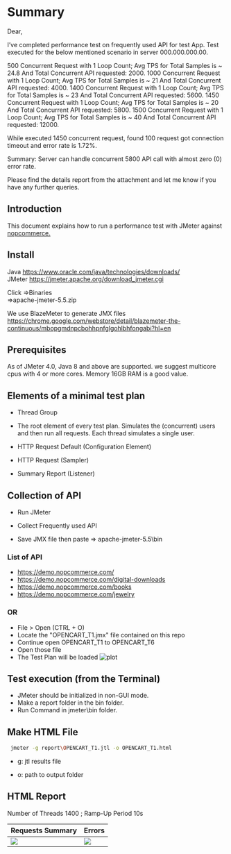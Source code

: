 
# Summary

Dear, 

I’ve completed performance test on frequently used API for test App. 
Test executed for the below mentioned scenario in server 000.000.000.00. 

500 Concurrent Request with 1 Loop Count; Avg TPS for Total Samples is ~ 24.8 And Total Concurrent API requested: 2000.
1000 Concurrent Request with 1 Loop Count; Avg TPS for Total Samples is ~ 21 And Total Concurrent API requested: 4000.
1400 Concurrent Request with 1 Loop Count; Avg TPS for Total Samples is ~ 23 And Total Concurrent API requested: 5600.
1450 Concurrent Request with 1 Loop Count; Avg TPS for Total Samples is ~ 20 And Total Concurrent API requested: 5800.
1500 Concurrent Request with 1 Loop Count; Avg TPS for Total Samples is ~ 40 And Total Concurrent API requested: 12000.

While executed 1450 concurrent request, found  100 request got connection timeout and error rate is 1.72%. 

Summary: Server can handle concurrent 5800 API call with almost zero (0) error rate.

Please find the details report from the attachment and  let me know if you have any further queries.




## Introduction
This document explains how to run a performance test with JMeter against [nopcommerce.](https://demo.nopcommerce.com/)
## Install
Java
https://www.oracle.com/java/technologies/downloads/  
JMeter https://jmeter.apache.org/download_jmeter.cgi

Click =>Binaries  
=>apache-jmeter-5.5.zip

We use BlazeMeter to generate JMX files
https://chrome.google.com/webstore/detail/blazemeter-the-continuous/mbopgmdnpcbohhpnfglgohlbhfongabi?hl=en


## Prerequisites
As of JMeter 4.0, Java 8 and above are supported.
we suggest multicore cpus with 4 or more cores.
Memory 16GB RAM is a good value.
## Elements of a minimal test plan
* Thread Group
* The root element of every test plan. Simulates the (concurrent) users and then run all requests. Each thread simulates a single user.

* HTTP Request Default (Configuration Element)

* HTTP Request (Sampler)

* Summary Report (Listener)

## Collection of API
* Run JMeter

* Collect Frequently used API

* Save JMX file then paste => apache-jmeter-5.5\bin


### List of API
* https://demo.nopcommerce.com/
* https://demo.nopcommerce.com/digital-downloads
* https://demo.nopcommerce.com/books
* https://demo.nopcommerce.com/jewelry

### OR

* File > Open (CTRL + O)
* Locate the "OPENCART_T1.jmx" file contained on this repo
* Continue open OPENCART_T1 to OPENCART_T6
* Open those file
* The Test Plan will be loaded
![plot](https://i.ibb.co/QYPbk8r/jmeter.png)


## Test execution (from the Terminal)
* JMeter should be initialized in non-GUI mode.
* Make a report folder in the bin folder.
* Run Command in jmeter\bin folder.
## Make HTML File
```bash
 jmeter -g report\OPENCART_T1.jtl -o OPENCART_T1.html

```
* g: jtl results file

* o: path to output folder


## HTML Report
Number of Threads 1400 ; Ramp-Up Period 10s

Requests Summary  |Errors
------------- | -------------
  ![](https://i.ibb.co/wJdvrqc/500.png) | ![](https://i.ibb.co/Zm5fVvP/500eroor.png)
